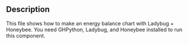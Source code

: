 ## Description 
This file shows how to make an energy balance chart with Ladybug + Honeybee.
You need GHPython, Ladybug, and Honeybee installed to run this component.
